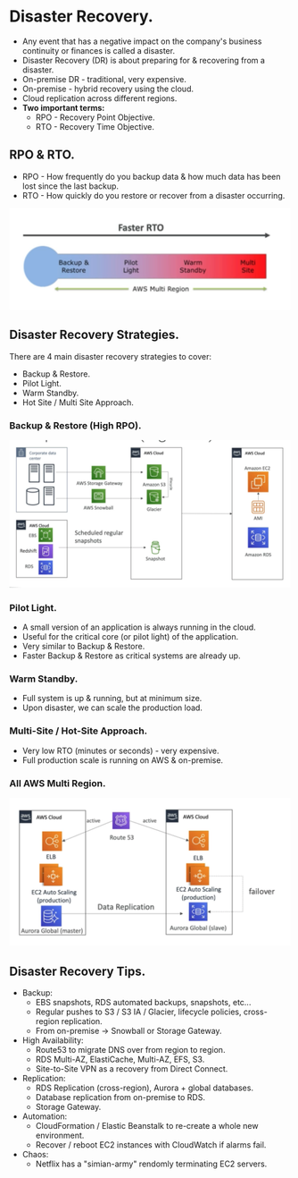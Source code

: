 # **Disaster Recovery.**

* Any event that has a negative impact on the company's business continuity or finances is called a disaster.
* Disaster Recovery (DR) is about preparing for & recovering from a disaster.
* On-premise DR - traditional, very expensive.
* On-premise - hybrid recovery using the cloud.
* Cloud replication across different regions.
* **Two important terms:**
    * RPO - Recovery Point Objective.
    * RTO - Recovery Time Objective.

## **RPO & RTO.**

* RPO - How frequently do you backup data & how much data has been lost since the last backup.
* RTO - How quickly do you restore or recover from a disaster occurring.

<img src='./images/RTORankings.png'>

## **Disaster Recovery Strategies.**

There are 4 main disaster recovery strategies to cover:

* Backup & Restore.
* Pilot Light.
* Warm Standby.
* Hot Site / Multi Site Approach.

### **Backup & Restore (High RPO).**

<img src='./images/BackupAndRestore.png'>

### **Pilot Light.**

* A small version of an application is always running in the cloud.
* Useful for the critical core (or pilot light) of the application.
* Very similar to Backup & Restore.
* Faster Backup & Restore as critical systems are already up.

### **Warm Standby.**

* Full system is up & running, but at minimum size.
* Upon disaster, we can scale the production load.

### **Multi-Site / Hot-Site Approach.**

* Very low RTO (minutes or seconds) - very expensive.
* Full production scale is running on AWS & on-premise.

### **All AWS Multi Region.**

<img src='./images/AllAWSMultiRegion.png'>

## **Disaster Recovery Tips.**

* Backup:
    * EBS snapshots, RDS automated backups, snapshots, etc...
    * Regular pushes to S3 / S3 IA / Glacier, lifecycle policies, cross-region replication.
    * From on-premise -> Snowball or Storage Gateway.
* High Availability:
    * Route53 to migrate DNS over from region to region.
    * RDS Multi-AZ, ElastiCache, Multi-AZ, EFS, S3.
    * Site-to-Site VPN as a recovery from Direct Connect.
* Replication:
    * RDS Replication (cross-region), Aurora + global databases.
    * Database replication from on-premise to RDS.
    * Storage Gateway.
* Automation:
    * CloudFormation / Elastic Beanstalk to re-create a whole new environment.
    * Recover / reboot EC2 instances with CloudWatch if alarms fail.
* Chaos:
    * Netflix has a "simian-army" rendomly terminating EC2 servers.
